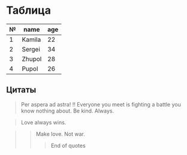 # Таблица
|№|name|age|
|-|----|---|
1|Kamila|22
2|Sergei|34
3|Zhupol|28
4|Pupol|26

## Цитаты
> Per aspera ad astra!
!!
> Everyone you meet is fighting a battle you know nothing about. Be kind. Always. 

> Love always wins. 

>> Make love. Not war.  
>>> End of quotes
